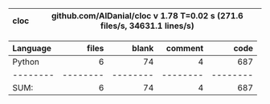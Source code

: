 cloc|github.com/AlDanial/cloc v 1.78  T=0.02 s (271.6 files/s, 34631.1 lines/s)
--- | ---

Language|files|blank|comment|code
:-------|-------:|-------:|-------:|-------:
Python|6|74|4|687
--------|--------|--------|--------|--------
SUM:|6|74|4|687
